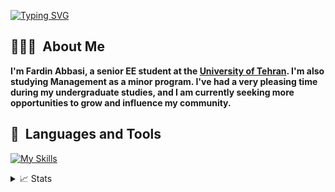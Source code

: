 
[![Typing SVG](https://readme-typing-svg.demolab.com?font=Georgia&duration=2002&pause=100&color=1C5483&multiline=true&width=500&height=80&lines=Fardin+Abbasi;Research+Assistant+%7C+Teaching+Assistant+%7C+EE+Student;AI+%7C+Fintech+%7C+Decision+Making)](https://git.io/typing-svg)

## 👨🏻‍💻 &nbsp;About Me
**I'm Fardin Abbasi, a senior EE student at the [University of Tehran](https://ut.ac.ir/en). I'm also studying Management as a minor program. I've had a very pleasing time during my undergraduate studies, and I am currently seeking more opportunities to grow and influence my community.**

## 🚀 &nbsp;Languages and Tools
[![My Skills](https://skillicons.dev/icons?i=py,r,matlab,cpp,c,tensorflow,pytorch,vscode,visualstudio,latex,git,linux&perline=6)](https://skillicons.dev)

<details>
<summary>📈 Stats</summary>
<br>

<!--![](http://github-profile-summary-cards.vercel.app/api/cards/profile-details?username=fardinabbasi&theme=nord_bright) 

![](http://github-profile-summary-cards.vercel.app/api/cards/repos-per-language?username=fardinabbasi&theme=nord_bright) 
![](http://github-profile-summary-cards.vercel.app/api/cards/most-commit-language?username=fardinabbasi&theme=nord_bright) -->
<img src="https://myreadme.vercel.app/api/embed/fardinabbasi?panels=userstatistics,toplanguages,commitgraph" alt="reimaginedreadme" />
<!--
**shabihish/shabihish** is a ✨ _special_ ✨ repository because its `README.md` (this file) appears on your GitHub profile.

Here are some ideas to get you started:

- 🔭 I’m currently working on ...
- 🌱 I’m currently learning ...
- 👯 I’m looking to collaborate on ...
- 🤔 I’m looking for help with ...
- 💬 Ask me about ...
- 📫 How to reach me: ...
- 😄 Pronouns: ...
- ⚡ Fun fact: ...
-->
